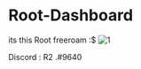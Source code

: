 # Root-Dashboard
its this Root freeroam :$
![1](https://user-images.githubusercontent.com/60513427/224580932-f3d5a8b2-4262-4ea8-bd8e-b91312ebb009.png)

Discord :
R2 .#9640
